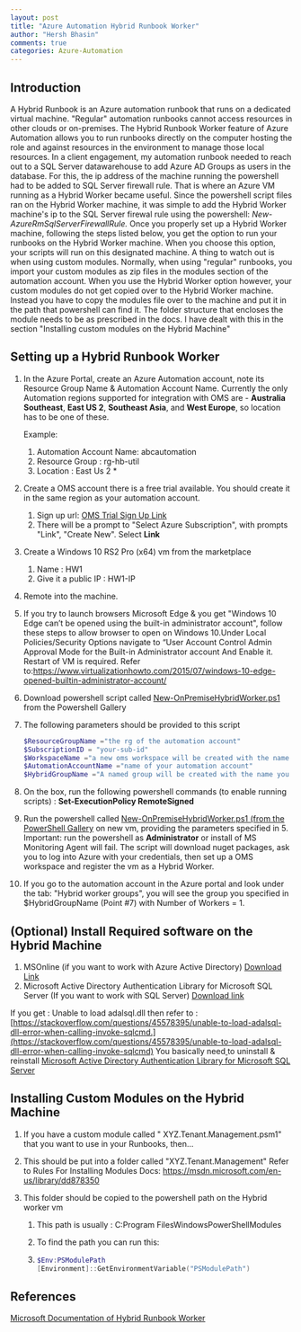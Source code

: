 ```yaml
---
layout: post
title: "Azure Automation Hybrid Runbook Worker"
author: "Hersh Bhasin"
comments: true
categories: Azure-Automation
---
```


##  Introduction

A Hybrid Runbook is an Azure automation runbook that runs on a dedicated virtual machine. "Regular" automation runbooks cannot access resources in other clouds or on-premises. The Hybrid Runbook Worker feature of Azure Automation allows you to run runbooks directly on the computer hosting the role and against resources in the environment to manage those local resources. In a client engagement, my automation runbook needed to reach out to a SQL Server datawarehouse to add Azure AD Groups as users in the database. For this, the ip address of the machine running the powershell had to be added to SQL Server firewall rule. That is where an Azure VM  running as a Hybrid Worker became useful. Since the powershell script files ran on the Hybrid Worker machine,  it was simple to add the Hybrid Worker machine's ip  to the SQL Server firewal rule using the  powershell: *New-AzureRmSqlServerFirewallRule.* Once you properly set up a Hybrid Worker machine, following the steps listed below, you get the option to run your runbooks on the Hybrid Worker machine.  When you choose this option, your scripts will run on this designated machine. A thing to watch out is when using custom modules. Normally, when using "regular" runbooks, you import your custom modules as zip files in the modules section of the automation account. When you use the Hybrid Worker option however, your custom modules do not get copied over to the Hybrid Worker machine. Instead you have to copy the modules file over to the machine and put it in the path that powershell can find it. The folder structure that encloses the module needs to be as prescribed in the docs. I have dealt with this in the section "Installing custom modules on the Hybrid Machine"  

##  Setting up a Hybrid Runbook Worker

1. In the Azure Portal, create an Azure Automation account, note its Resource Group Name & Automation Account Name. Currently the only Automation regions supported for integration with OMS are - **Australia Southeast**, **East US 2**, **Southeast Asia**, and **West Europe**, so location has to be one of these.

   Example:

   1. Automation Account Name: abcautomation
   2. Resource Group : rg-hb-util
   3. Location : East Us 2 *

2. Create a OMS account there is a free trial available. You should create it in the same region as your automation account.

   1. Sign up url: [OMS Trial Sign Up Link](https://www.microsoft.com/en-us/cloud-platform/operations-management-suite-trial)
   2. There will be a prompt to "Select Azure Subscription", with prompts "Link", "Create New". Select **Link**

3. Create a Windows 10 RS2 Pro (x64) vm from the marketplace

   1. Name : HW1
   2. Give it a public IP : HW1-IP

4. Remote into the machine.

5. If you try to launch browsers Microsoft Edge & you get "Windows 10 Edge can’t be opened using the built-in administrator account", follow these steps to allow browser to open on Windows 10.Under Local Policies/Security Options navigate to “User Account Control Admin Approval Mode for the Built-in Administrator account And Enable it. Restart of VM is required. Refer to:https://www.virtualizationhowto.com/2015/07/windows-10-edge-opened-builtin-administrator-account/

6. Download powershell script called [New-OnPremiseHybridWorker.ps1](https://www.powershellgallery.com/packages/New-OnPremiseHybridWorker/1.0/Content/New-OnPremiseHybridWorker.ps1) from the Powershell Gallery

7. The following parameters should be provided to this script

   ```powershell
   $ResourceGroupName ="the rg of the automation account"
   $SubscriptionID = "your-sub-id"
   $WorkspaceName ="a new oms workspace will be created with the name you provide here. It should be unique to your account i.e. a workspace with this name should not already exist."
   $AutomationAccountName ="name of your automation account"
   $HybridGroupName ="A named group will be created with the name you provide i.g. Tenant-Provisioning"
   ```

8.  On the box, run the following powershell commands (to enable running scripts) : **Set-ExecutionPolicy RemoteSigned**

9.  Run the powershell called [New-OnPremiseHybridWorker.ps1 (from the PowerShell  Gallery](https://www.powershellgallery.com/packages/New-OnPremiseHybridWorker/1.0/Content/New-OnPremiseHybridWorker.ps1) on new vm, providing the parameters specified in 5. Important: run the powershell as **Administrator** or install of MS   Monitoring Agent will fail. The script will download nuget packages, ask you to log into Azure with your credentials, then set up a OMS workspace and register the vm as a Hybrid   Worker.

10. If you go to the automation account in the Azure portal and look under the tab: "Hybrid worker groups", you will see the group you specified in $HybridGroupName (Point #7)  with Number   of Workers = 1.

## (Optional) Install Required software on the Hybrid Machine

1. MSOnline (if you want to work with Azure Active Directory) [Download Link](http://connect.microsoft.com/site1164/Downloads/DownloadDetails.aspx?DownloadID=59185)
2. Microsoft Active Directory Authentication Library for Microsoft SQL Server (If you want to work with SQL Server) [Download link](https://www.microsoft.com/en-us/download/confirmation.aspx?id=48742)

If you get : Unable to load adalsql.dll then refer to : [https://stackoverflow.com/questions/45578395/unable-to-load-adalsql-dll-error-when-calling-invoke-sqlcmd.](https://stackoverflow.com/questions/45578395/unable-to-load-adalsql-dll-error-when-calling-invoke-sqlcmd) You basically need[ ](https://stackoverflow.com/questions/45578395/unable-to-load-adalsql-dll-error-when-calling-invoke-sqlcmd)to uninstall & reinstall  [Microsoft Active Directory Authentication Library for Microsoft SQL Server](https://www.microsoft.com/en-us/download/confirmation.aspx?id=48742) [ ](https://stackoverflow.com/questions/45578395/unable-to-load-adalsql-dll-error-when-calling-invoke-sqlcmd)

## Installing  Custom Modules on the Hybrid Machine

1. If you have a  custom module called " XYZ.Tenant.Management.psm1" that you want to use in your Runbooks, then...

2. This should be put into a folder called "XYZ.Tenant.Management" Refer to Rules For Installing Modules Docs: <https://msdn.microsoft.com/en-us/library/dd878350>

3. This folder should be copied to the powershell path on the Hybrid worker vm

   1. This path is usually : C:Program FilesWindowsPowerShellModules

   2. To find the path you can run this:

   3. ```powershell
      $Env:PSModulePath
      [Environment]::GetEnvironmentVariable("PSModulePath")
      ```

 

## References

[Microsoft Documentation of Hybrid Runbook Worker](https://docs.microsoft.com/en-us/azure/automation/automation-hybrid-runbook-worker)